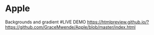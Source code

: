 # Apple
Backgrounds and gradient
#LIVE DEMO
https://htmlpreview.github.io/?https://github.com/GraceMwende/Apple/blob/master/index.html
